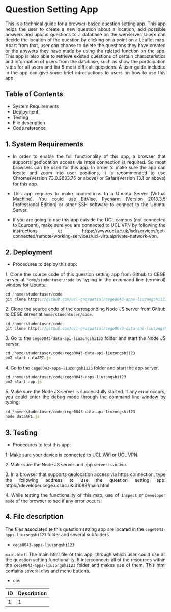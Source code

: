 # Question Setting App

<p align="justify">This is a technical guide for a browser-based question setting app. This app helps the user to create a new question about a location, add possible answers and upload questions to a database on the webserver. Users can decide the location of the question by clicking on a point on a Leaflet map. Apart from that, user can choose to delete the questions they have created or the answers they have made by using the related function on the app. This app is also able to retrieve existed questions of certain characteristics and information of users from the database, such as show the participation rates for all users and list 5 most difficult questions. A user guide included in the app can give some brief introductions to users on how to use this app.</p>

## Table of Contents
* System Requirements
* Deployment
* Testing
* File description
* Code reference

## 1. System Requirements
* <p align="justify">In order to enable the full functionality of this app, a browser that supports geolocation access via https connection is required. So most browsers can be used for this app. In order to make sure the app can locate and zoom into user positions, it is recommended to use Chrome(Version 73.0.3683.75 or above) or Safari(Version 13.1 or above) for this app.</p>

* <p align="justify">This app requires to make connections to a Ubuntu Server (Virtual Machine). You could use BitVise, Pycharm (Version 2018.3.5 Professional Edition) or other SSH software to connect to the Ubuntu Server.</p>

* <p align="justify">If you are going to use this app outside the UCL campus (not connected to Eduroam), make sure you are connected to UCL VPN by following the instructions at https://www.ucl.ac.uk/isd/services/get-connected/remote-working-services/ucl-virtualprivate-network-vpn.</p>

## 2. Deployment
* <p align="justify">Procedures to deploy this app:</p>

<p align="justify">1. Clone the source code of this question setting app from Github to CEGE server at <code>home/studentuser/code</code> by typing in the command line (terminal) window for Ubuntu:</p>

```javascript
cd /home/studentuser/code
git clone https://github.com/ucl-geospatial/cege0043-apps-liuzongshi123
```

<p align="justify">2. Clone the source code of the corresponding Node JS server from Github to CEGE server at <code>home/studentuser/code</code>.</p>

```javascript
cd /home/studentuser/code
git clone https://github.com/ucl-geospatial/cege0043-data-api-liuzongshi123
```

<p align="justify">3. Go to the <code>cege0043-data-api-liuzongshi123</code> folder and start the Node JS server.</p>

```javascript
cd /home/studentuser/code/cege0043-data-api-liuzongshi123
pm2 start dataAPI.js
```

<p align="justify">4. Go to the <code>cege0043-apps-liuzongshi123</code> folder and start the app server.</p>

```javascript
cd /home/studentuser/code/cege0043-apps-liuzongshi123
pm2 start app.js
```

<p align="justify">5. Make sure the Node JS server is successfully started. If any error occurs, you could enter the debug mode through the command line window by typing:</p>

```javascript
cd /home/studentuser/code/cege0043-data-api-liuzongshi123
node dataAPI.js
```

## 3. Testing
* <p align="justify">Procedures to test this app:</p>

<p align="justify">1. Make sure your device is connected to UCL Wifi or UCL VPN.</p>

<p align="justify">2. Make sure the Node JS server and app server is active.</p>

<p align="justify">3. In a browser that supports geolocation access via https connection, type the following address to use the question setting app: https://developer.cege.ucl.ac.uk:31083/main.html</p>

<p align="justify">4. While testing the functionality of this map, use of <code>Inspect</code> or <code>Developer mode</code> of the browser to see if any error occurs.</p>


## 4. File description

<p align="justify">The files associated te this question setting app are located in the <code>cege0043-apps-liuzongshi123</code> folder and several subfolders.</p>

* `cege0043-apps-liuzongshi123`

<p align="justify"><code>main.html</code>: The main html file of this app, through which user could use all the question setting functionality. It interconnects all of the resources within the <code>cege0043-apps-liuzongshi123</code> folder and makes use of them. This html contains several divs and menu buttons.</p>

* div:

<table align="center">
	<thead align="center"><tr>
		<th>ID</th>
		<th>Description</th>
	</tr></thead>
	<tbody><tr>
		<td>1</td>
		<td>1</td>
	</tr></tbody>
 </table>







